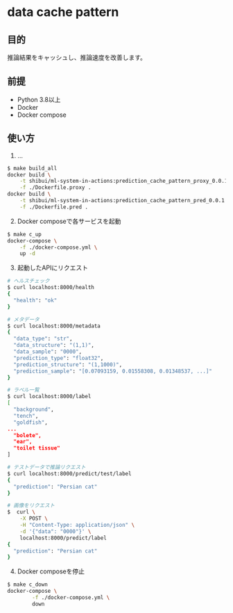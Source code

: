 # data cache pattern

## 目的

推論結果をキャッシュし、推論速度を改善します。

## 前提

- Python 3.8以上
- Docker
- Docker compose

## 使い方

1. ...

```sh
$ make build_all
docker build \
    -t shibui/ml-system-in-actions:prediction_cache_pattern_proxy_0.0.1 \
    -f ./Dockerfile.proxy .
docker build \
    -t shibui/ml-system-in-actions:prediction_cache_pattern_pred_0.0.1 \
    -f ./Dockerfile.pred .
```

2. Docker composeで各サービスを起動

```sh
$ make c_up
docker-compose \
    -f ./docker-compose.yml \
    up -d
```

3. 起動したAPIにリクエスト

```sh
# ヘルスチェック
$ curl localhost:8000/health
{
  "health": "ok"
}

# メタデータ
$ curl localhost:8000/metadata
{
  "data_type": "str",
  "data_structure": "(1,1)",
  "data_sample": "0000",
  "prediction_type": "float32",
  "prediction_structure": "(1,1000)",
  "prediction_sample": "[0.07093159, 0.01558308, 0.01348537, ...]"
}

# ラベル一覧
$ curl localhost:8000/label 
[
  "background",
  "tench",
  "goldfish",
...
  "bolete",
  "ear",
  "toilet tissue"
]

# テストデータで推論リクエスト
$ curl localhost:8000/predict/test/label
{
  "prediction": "Persian cat"
}

# 画像をリクエスト
$  curl \
    -X POST \
    -H "Content-Type: application/json" \
    -d '{"data": "0000"}' \
    localhost:8000/predict/label
{
  "prediction": "Persian cat"
}
```

4. Docker composeを停止

```sh
$ make c_down
docker-compose \
		-f ./docker-compose.yml \
		down
```
